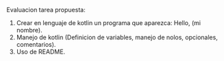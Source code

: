 Evaluacion tarea propuesta:
1. Crear en lenguaje de kotlin un programa que aparezca: Hello, (mi nombre).
2. Manejo de kotlin (Definicion de variables, manejo de nolos, opcionales, comentarios).
3. Uso de  README.

